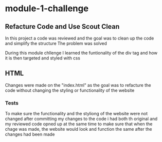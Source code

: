 # module-1-challenge

## Refacture Code and Use Scout Clean
In this project a code was reviewed and the goal was to clean up the code and simplify the structure 
The problem was solved 

During this module chllenge I learned the funtionality of the div tag and how it is then targeted and styled with css

## HTML 
Changes were made on the "index.html" as the goal was to refacture the code without changing the styling or functionality of the website

### Tests
To make sure the functionality and the styliong of the website were not changed after committing my changes to the code i had both th original and my reviewed code opned up at the same time to make sure that when the chage was made, the website would look and function the same after the changes had been made



